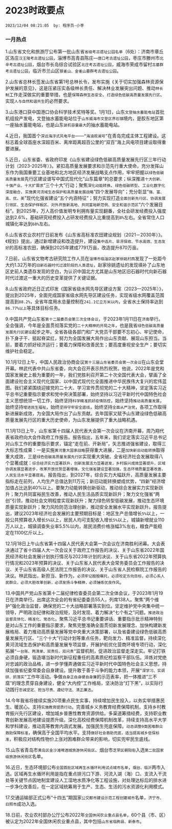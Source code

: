 # 2023时政要点
`2023/12/04 08:21:05  by: 程序员·小李`

### 一月热点

1.山东省文化和旅游厅公布第一批山东省`省级考古遗址公园名单`（6处）：济南市章丘区洛庄`汉王陵考古遗址公园`，淄博市高青县陈庄—`唐口考古遗址公园`，枣庄市滕州市`北辛考古遗址公园`，烟台市长岛综合试验区`北庄考古遗址公园`，威海市荣成市留村`古墓群考古遗址公园`，临沂市兰山区`银雀山、金雀山墓群考古遗址公园`。

2.山东省总林长签发山东省第1号总林长令，发布实施《关于切实加强森林资源保护发展的意见》，这是压紧压实各级林长责任、解决林业发展突出问题、推动`林长制`工作走深做实的重要举措，也是`保障森林生态安全`、`打造绿色低碳高质量发展先行区`、实现`人与自然和谐共生`的必然要求。

3.山东港口获中国港口协会科学技术奖特等奖。1月1日，山东`文登抽水蓄能电站`首批机组投产发电，文登抽水蓄能电站位于`山东威海市文登区界石镇`境内，是胶东地区第一座抽水蓄能电站，也是山东`装机容量最大`的抽水蓄能电站。

4.近日，我国首个`深远海浮式风电平台`——`“海油观澜号”`在青岛完成主体工程建设。这标志着全球首座水深超百米、离岸距离超百公里的“双百”海上风电项目建设取得重要进展。

5.近日，山东省委、省政府印发《山东省建设绿色低碳高质量发展先行区三年行动计划（2023-2025年）》。紧扣高质量发展要求和示范先行重大使命，充分发挥山东作为我国重要工业基地和北方地区经济发展战略支点作用，牢牢把握以`绿色低碳高质量发展`先行区建设谱写中国式现代化“山东篇章”的总要求；纵深推进`十大创新、十强产业、十大扩需求`“三个十大”行动；聚焦`深化动能转换`、`绿色低碳转型`、`工业化数字化深度融合`、`实施黄河流域生态保护和高质量发展战略`“四个发展导向”；充分彰显“`强、富、高、优、美`”现代化强省建设“五个内涵特征”；努力实现打造`全面创新先行区、协调发展引领区、生态保护样板区、对外开放新高地、共同富裕新范例、安全和谐示范区`“六个发展目标”。到2025年，万人高价值发明专利拥有量实现翻番，全社会研发经费投入强度达到2.6%，基础研究经费投入占研发经费投入比重提高到`8%`左右。全省常住人口城镇化率达到`68%`左右。

6.山东省农业农村厅日前发布《山东省高标准农田建设规划（2021－2030年）》。《规划》提出，通过新增建设和改造提升，建设`集中连片、旱涝保收、节水高效、生态友好`的高标准农田，确保到2025年建成7791万亩，改造提升870万亩。

7.日前，山东省文物考古研究院工作人员在`淄博市临淄区赵家徐姚村西`发现了一处距今大约1.32万年的`旧新石器时代过渡阶段的人类遗址`，赵家徐姚遗址的发现填补了山东地区史前人类遗存发现的空白，为认识中国北方尤其是山东地区旧石器时代向新石器时代过渡这一重大的历史变革提供了关键证据。

8.山东省政府近日正式印发《国家省级水网先导区建设方案（2023—2025年）》，提出到2025年，全面完成国家省级水网先导区建设任务，实现省级水网覆盖范围提高到`88.2%`，全省年度用水总量控制在`241.1亿立方米以内`，全省水土保持率达到`86.77%以上`等具体目标任务。

9.中国共产党山东省`第十二届委员会第三次全体会议`，于2023年1月11日在`济南`举行。全会强调，今年是全面贯彻落实党的`二十大精神的开局之年`，也是我省`绿色低碳高质量发展先行区建设`起步之年。全省各级各部门和广大党员干部要不忘初心、牢记使命，扑下身子干、挺起脊梁扛，努力为全国发展大局作出山东贡献、展现山东担当。当前，要着力抓好经济运行；要着力保障和改善民生；要高度重视安全生产；要切实维护社会稳定。

10.1月12日上午，中国人民政治协商会议`第十三届山东省委员会第一次会议`在山东会堂开幕。林武代表中共山东省委，向大会召开表示热烈祝贺。他说，2022年是党和国家发展史上极为重要的一年，我们党胜利召开第二十次全国代表大会，擘画了全面建设社会主义现代化国家、以中国式现代化全面推进中华民族伟大复兴的宏伟蓝图。我们紧紧围绕迎接党的二十大、学习宣传贯彻党的二十大精神，坚定落实习近平总书记重要指示要求和党中央决策部署，始终坚持以习近平新时代中国特色社会主义思想统领一切工作，始终坚持`科学精准抓好疫情防控`，始终坚持`推动高质量发展`，始终坚持`增进民生福祉`，始终`坚持守牢安全底线`，始终坚持`全面从严治党`，各项工作取得新进展新成效，为全国大局作出了山东贡献。去年国家又赋予山东建设绿色低碳高质量发展先行区的重大历史使命，为山东发展提供了重大战略机遇。

11.1月13日上午，山东省第十四届人民代表大会第一次会议在济南开幕，周乃翔代表省政府向大会作政府工作报告。报告指出，五年来，我们坚定落实习近平总书记对山东工作的重要指示要求，锚定“走在前、开新局”，矢志推进强省建设，取得三大标志性成果：一是实施`黄河重大国家战略`获得重大进展，二是`加快新旧动能转换`取得重大成效，三是`绿色低碳高质量发展先行区`实现重大突破。全省经济社会发展取得八个显著成就：`综合经济实力显著跃升，创新发展活力显著迸发，乡村振兴成效显著提升，区域协调发展显著进步，改革开放优势显著增强，文化强省建设显著加强，生态环境质量显著改善，人民生活水平显著提高`。报告指出，到2027年，综合实力大幅跃升，高质量发展主要指标走在前列，人均生产总值达到11万元；新旧动能转换塑成优势，“四新”经济增加值占比达到40%以上。要聚力动能转换创新驱动，推动综合发展实力实现新跃升；聚力共同富裕民生改善，推动人民生活品质实现新跃升；聚力文化强省“两创”引领，推动社会文明程度实现新跃升；聚力绿色转型低碳发展，推动生态环境质量实现新跃升；聚力风险防范治理创新，推动安全发展水平实现新跃升。报告提出，建议2023年经济社会发展的主要预期目标是：地区生产总值增长`5%`以上，一般公共预算收入增长`5%`以上，居民人均可支配收入增长`5%`以上，城镇新增就业110万人以上，城镇调查失业率5.5%以内，居民消费价格涨幅3%左右，粮食产能稳定在1100亿斤以上。

12.1月18日上午山东省第十四届人民代表大会第一次会议在济南胜利闭幕。大会表决通过了省十四届人大一次会议关于政府工作报告的决议、关于山东省2022年国民经济和社会发展计划执行情况与2023年计划的决议、关于山东省2022年预算执行情况和2023年预算的决议、关于山东省人民代表大会常务委员会工作报告的决议、关于山东省高级人民法院工作报告的决议、关于山东省人民检察院工作报告的决议。林武指出，新担当、新作为，`必须牢记殷殷嘱托，必须咬定方向目标，必须心系人民群众，必须大胆改革创新，必须发扬斗争精神，必须锤炼优良作风`。

13.中国共产党山东省第十二届纪律检查委员会第二次全体会议，于2023年1月19日在济南举行。出席这次全会的有省纪委委员55人，列席138人。聚焦“两个维护”强化政治监督，确保党的二十大战略部署落实到位。坚定维护党中央集中统一领导，严明政治纪律和政治规矩，及时发现、着力解决“七个有之”问题。`推进政治监督具体化、精准化、常态化`，聚焦习近平总书记重要讲话、重要指示批示精神特别是对山东工作的重要指示要求，聚焦完整准确全面贯彻新发展理念、加快构建新发展格局、着力推动高质量发展等党中央重大决策部署，以及省委建设绿色低碳高质量发展先行区、“三个十大”行动计划等重点任务，靶向发力、精准监督。持续深化黄河流域生态保护和高质量发展专项监督，开展护航优化营商环境专项行动，深化拓展`“一台账、两清单、双责任、双问责”`监督机制，促进政治监督走深走实。牢记打铁必须自身硬，锻造堪当新时代新征程重任的高素质纪检监察干部队伍。淬炼对党绝对忠诚的政治品格，进一步学懂弄通做实习近平新时代中国特色社会主义思想，持续加强省纪委常委会自身建设。提升敢于善于斗争的能力本领，开展`“深学习、实调研、抓落实”`工作年活动。争做`自身正自身硬自身廉`的示范表率，把一体推进“三不腐”的理念贯穿自身建设，健全“大内控”工作格局，坚决防治“灯下黑”，以实际行动践行`忠诚坚定、担当尽责、遵纪守法、清正廉洁`。

14.今年我省将接续实施20项重点民生实事，持续增加民生投入，以务实举措惠民生、暖民心。支持`实施教育提质行动`。完善城乡义务教育经费保障机制，支持乡村教育振兴先行区建设，增加城乡普惠性教育资源供给。多渠道筹措经费，支持职业教育创新发展高地建设提质升级。深化高校经费保障机制改革，持续支持高水平大学和学科建设，推动高等教育内涵式发展。加强民生兜底保障。`动态调整9类困难群众救助保障标准`，确保高于全国平均水平。支持`做好社会救助兜底，适当提高城乡低保标准`，积极应对结构性物价上涨对困难群众带来的影响，切实兜牢民生底线。

15.山东省青岛市`黄岛区金沙滩啤酒城旅游休闲街区`、烟台市`芝罘区朝阳街`入选`第二批国家级旅游休闲街区`名单。

16.近日，生态环境部公布`全国首批区域再生水循环利用试点城市名单`，`烟台、临沂`两市入选。区域再生水循环利用是指在重点排污口下游、河流入湖（海）口、支流入干流处等关键节点因地制宜建设人工湿地水质净化等工程设施，对处理达标后的排水进一步净化改善后，在一定区域统筹用于生产、生态、生活的污水资源化利用模式。

17.交通运输部正式公布“十四五”期国家`公交都市建设示范工程创建城市`名单，`济宁市、日照市`成功入选。

18.日前，农业农村部办公厅公布2022年`全国休闲农业重点县名单`，60个县（市、区）被认定为2022年全国休闲农业重点县，其中包括`山东省临朐县、新泰市`。